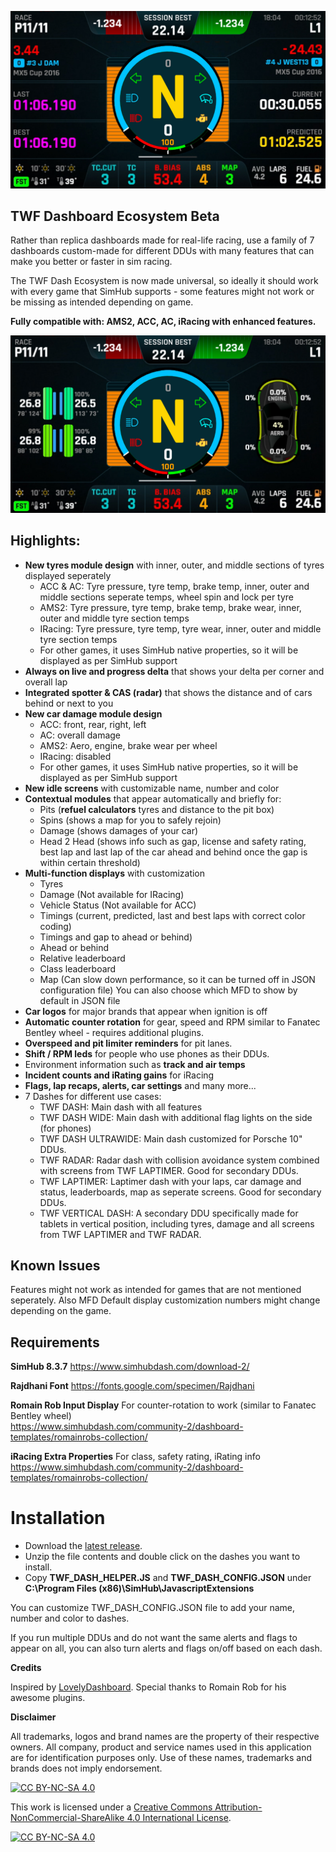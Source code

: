 
![TWF Dash Screenshot](https://raw.githubusercontent.com/hakanuzunoglu/TWF-Dash/main/documentation/img/twf_dash3.jpg)
## TWF Dashboard Ecosystem Beta

Rather than replica dashboards made for real-life racing, use a family of 7 dashboards custom-made for different DDUs with many features that can make you better or faster in sim racing. 

The TWF Dash Ecosystem is now made universal, so ideally it should work with every game that SimHub supports - some features might not work or be missing as intended depending on game.

**Fully compatible with: AMS2, ACC, AC, iRacing with enhanced features.**

![TWF Dash Screenshot](https://raw.githubusercontent.com/hakanuzunoglu/TWF-Dash/main/documentation/img/twf_dash2.jpg)

## Highlights:

 - **New tyres module design** with inner, outer, and middle sections of tyres displayed seperately
	 - ACC & AC: Tyre pressure, tyre temp, brake temp, inner, outer and middle sections seperate temps, wheel spin and lock per tyre
	 - AMS2: Tyre pressure, tyre temp, brake temp, brake wear, inner, outer and middle tyre section temps
	 - IRacing: Tyre pressure, tyre temp, tyre wear, inner, outer and middle tyre section temps
	 - For other games, it uses SimHub native properties, so it will be displayed as per SimHub support
 - **Always on live and progress delta** that shows your delta per corner and overall lap
 - **Integrated spotter & CAS (radar)** that shows the distance and of cars behind or next to you
 - **New car damage module design**
	 - ACC: front, rear, right, left
	 - AC: overall damage
	 - AMS2: Aero, engine, brake wear per wheel
	 - IRacing: disabled
	 - For other games, it uses SimHub native properties, so it will be displayed as per SimHub support
 - **New idle screens** with customizable name, number and color
 - **Contextual modules** that appear automatically and briefly for:
	- Pits (**refuel calculators** tyres and distance to the pit box)
	- Spins (shows a map for you to safely rejoin)
	- Damage (shows damages of your car)
	- Head 2 Head (shows info such as gap, license and safety rating, best lap and last lap of the car ahead and behind once the gap is within certain threshold)
 - **Multi-function displays** with customization
	- Tyres
	- Damage (Not available for IRacing)
	- Vehicle Status (Not available for ACC)
	- Timings (current, predicted, last and best laps with correct color coding)
	- Timings and gap to ahead or behind)
	- Ahead or behind 
	- Relative leaderboard
	- Class leaderboard
	- Map (Can slow down performance, so it can be turned off in JSON configuration file)
	You can also choose which MFD to show by default in JSON file
 - **Car logos** for major brands that appear when ignition is off
 - **Automatic counter rotation** for gear, speed and RPM similar to Fanatec Bentley wheel - requires additional plugins.
 - **Overspeed and pit limiter reminders** for pit lanes. 
 - **Shift / RPM leds** for people who use phones as their DDUs.
 - Environment information such as **track and air temps**
 - **Incident counts and iRating gains** for iRacing
 - **Flags, lap recaps, alerts, car settings** and many more...
 -  7 Dashes for different use cases:
	 - TWF DASH: Main dash with all features
	 - TWF DASH WIDE: Main dash with additional flag lights on the side (for phones)
	 - TWF DASH ULTRAWIDE: Main dash customized for Porsche 10" DDUs.
	 - TWF RADAR: Radar dash with collision avoidance system combined with screens from TWF LAPTIMER. Good for secondary DDUs.
	 - TWF LAPTIMER: Laptimer dash with your laps, car damage and status, leaderboards, map as seperate screens. Good for secondary DDUs.
	 - TWF VERTICAL DASH: A secondary DDU specifically made for tablets in vertical position, including tyres, damage and all screens from TWF LAPTIMER and TWF RADAR.

## **Known Issues**

Features might not work as intended for games that are not mentioned seperately.
Also MFD Default display customization numbers might change depending on the game. 

## Requirements

**SimHub 8.3.7** 
https://www.simhubdash.com/download-2/

**Rajdhani Font**
https://fonts.google.com/specimen/Rajdhani

**Romain Rob Input Display**
For counter-rotation to work (similar to Fanatec Bentley wheel)\
https://www.simhubdash.com/community-2/dashboard-templates/romainrobs-collection/

**iRacing Extra Properties**
For class, safety rating, iRating info
https://www.simhubdash.com/community-2/dashboard-templates/romainrobs-collection/

# Installation

- Download the [latest release](https://github.com/hakanuzunoglu/TWF-Dash/releases/). 
- Unzip the file contents and double click on the dashes you want to install. 
- Copy **TWF_DASH_HELPER.JS** and **TWF_DASH_CONFIG.JSON** under **C:\Program Files (x86)\SimHub\JavascriptExtensions**


You can customize TWF_DASH_CONFIG.JSON file to add your name, number and color to dashes.

If you run multiple DDUs and do not want the same alerts and flags to appear on all, you can also turn alerts and flags on/off based on each dash.

**Credits**

Inspired by [LovelyDashboard](https://github.com/cdemetriadis/lovely-dashboard).
Special thanks to Romain Rob for his awesome plugins.


**Disclaimer**

All trademarks, logos and brand names are the property of their respective owners. All company, product and service names used in this application are for identification purposes only. Use of these names, trademarks and brands does not imply endorsement.

[![CC BY-NC-SA 4.0][cc-by-nc-sa-shield]][cc-by-nc-sa]

This work is licensed under a
[Creative Commons Attribution-NonCommercial-ShareAlike 4.0 International License][cc-by-nc-sa].

[![CC BY-NC-SA 4.0][cc-by-nc-sa-image]][cc-by-nc-sa]

[cc-by-nc-sa]: http://creativecommons.org/licenses/by-nc-sa/4.0/
[cc-by-nc-sa-image]: https://licensebuttons.net/l/by-nc-sa/4.0/88x31.png
[cc-by-nc-sa-shield]: https://img.shields.io/badge/License-CC%20BY--NC--SA%204.0-lightgrey.svg
